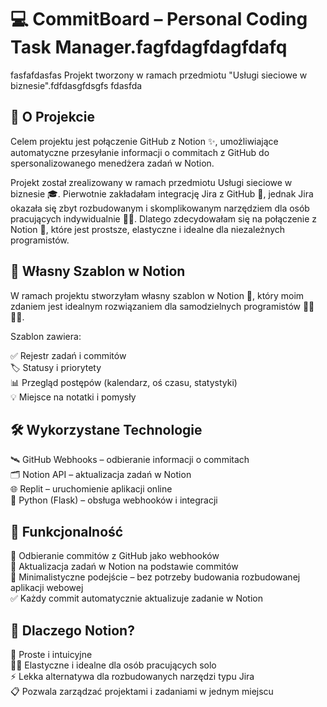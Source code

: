 # 💻 CommitBoard – Personal Coding Task Manager.fagfdagfdagfdafq
fasfafdasfas
Projekt tworzony w ramach przedmiotu "Usługi sieciowe w biznesie".fdfdasgfdsgfs
fdasfda
## 📖 O Projekcie
Celem projektu jest połączenie GitHub z Notion ✨, umożliwiające automatyczne przesyłanie informacji o commitach z GitHub do spersonalizowanego menedżera zadań w Notion.

Projekt został zrealizowany w ramach przedmiotu Usługi sieciowe w biznesie 🎓. Pierwotnie zakładałam integrację Jira z GitHub 🔄, jednak Jira okazała się zbyt rozbudowanym i skomplikowanym narzędziem dla osób pracujących indywidualnie 🙅‍♀️. Dlatego zdecydowałam się na połączenie z Notion 📝, które jest prostsze, elastyczne i idealne dla niezależnych programistów.

## 📝 Własny Szablon w Notion
W ramach projektu stworzyłam własny szablon w Notion 🎨, który moim zdaniem jest idealnym rozwiązaniem dla samodzielnych programistów 👩‍💻👨‍💻.

Szablon zawiera:

✅ Rejestr zadań i commitów  
🏷️ Statusy i priorytety  
📊 Przegląd postępów (kalendarz, oś czasu, statystyki)  
💡 Miejsce na notatki i pomysły  

## 🛠️ Wykorzystane Technologie
🛰️ GitHub Webhooks – odbieranie informacji o commitach  
🗂️ Notion API – aktualizacja zadań w Notion  
🌐 Replit – uruchomienie aplikacji online  
🐍 Python (Flask) – obsługa webhooków i integracji  

## 🚀 Funkcjonalność
🔄 Odbieranie commitów z GitHub jako webhooków  
📝 Aktualizacja zadań w Notion na podstawie commitów  
🧩 Minimalistyczne podejście – bez potrzeby budowania rozbudowanej aplikacji webowej  
✅ Każdy commit automatycznie aktualizuje zadanie w Notion

## 🤔 Dlaczego Notion?
🎯 Proste i intuicyjne  
🧑‍💻 Elastyczne i idealne dla osób pracujących solo  
⚡ Lekka alternatywa dla rozbudowanych narzędzi typu Jira  
📋 Pozwala zarządzać projektami i zadaniami w jednym miejscu
